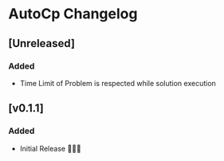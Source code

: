 <!-- Keep a Changelog guide -> https://keepachangelog.com -->

# AutoCp Changelog

## [Unreleased]

### Added

- Time Limit of Problem is respected while solution execution

## [v0.1.1]

### Added

- Initial Release 🎉🎉😀
